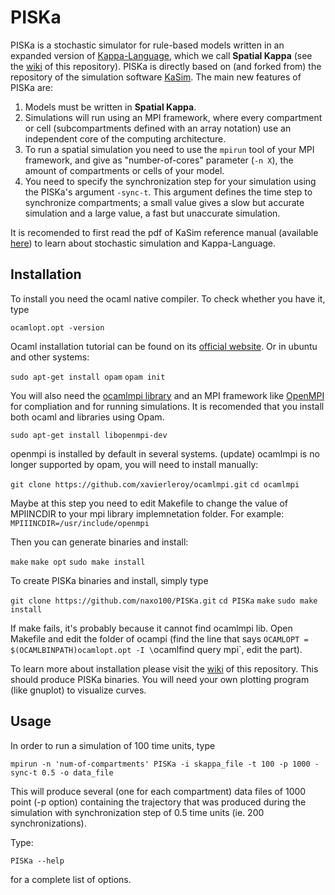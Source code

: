 <!--img src="http://www.pps.jussieu.fr/~jkrivine/homepage/Research_files/droppedImage.jpg" alt="KaSim logo" title="Stochastic Kappa Simulator" align="right" /-->
# PISKa

PISKa is a stochastic simulator for rule-based models written in an expanded version of [Kappa-Language](http://dev.executableknowledge.org/), which we call **Spatial Kappa** (see the [wiki](https://github.com/naxo100/PISKa/wiki) of this repository). 
PISKa is directly based on (and forked from) the repository of the simulation software [KaSim](https://github.com/Kappa-Dev/KaSim). The main new features of PISKa are:

  1. Models must be written in **Spatial Kappa**.
  2. Simulations will run using an MPI framework, where every compartment or cell (subcompartments defined with an array notation) use an independent core of the computing architecture.
  3. To run a spatial simulation you need to use the `mpirun` tool of your MPI framework, and give as "number-of-cores" parameter (`-n X`), the amount of compartments or cells of your model.
  4. You need to specify the synchronization step for your simulation using the PISKa's argument `-sync-t`. This argument defines the time step to synchronize compartments; a small value gives a slow but accurate simulation and a large value, a fast but unaccurate simulation.

It is recomended to first read the pdf of KaSim reference manual (available [here](https://github.com/Kappa-Dev/KaSim/releases/download/v3.5-190914/KaSim_manual_3_5.pdf)) to learn about stochastic simulation and Kappa-Language.

## Installation

To install you need the ocaml native compiler. To check whether you have it, type 

`ocamlopt.opt -version` 

Ocaml installation tutorial can be found on its [official website](https://ocaml.org/).
Or in ubuntu and other systems:

`sudo apt-get install opam`
`opam init`

You will also need the [ocamlmpi library](https://forge.ocamlcore.org/projects/ocamlmpi/) and an MPI framework like [OpenMPI](https://www.open-mpi.org/) for compliation and for running simulations. It is recomended that you install both ocaml and libraries using Opam. 

`sudo apt-get install libopenmpi-dev`

openmpi is installed by default in several systems. (update) ocamlmpi is no longer supported by opam, you will need to install manually:

`git clone https://github.com/xavierleroy/ocamlmpi.git`
`cd ocamlmpi`

Maybe at this step you need to edit Makefile to change the value of MPIINCDIR to your mpi library implemnetation folder. For example:
`MPIIINCDIR=/usr/include/openmpi`

Then you can generate binaries and install:

`make`
`make opt`
`sudo make install`

To create PISKa binaries and install, simply type 

`git clone https://github.com/naxo100/PISKa.git`
`cd PISKa`
`make`
`sudo make install`

If make fails, it's probably because it cannot find ocamlmpi lib. Open Makefile and edit the folder of ocampi (find the line that says `OCAMLOPT = $(OCAMLBINPATH)ocamlopt.opt -I \`ocamlfind query mpi\`, edit the part).

To learn more about installation please visit the [wiki](https://github.com/naxo100/PISKa/wiki) of this repository.
This should produce PISKa binaries. You will need your own plotting program (like gnuplot) to visualize curves.

## Usage

In order to run a simulation of 100 time units, type

`mpirun -n 'num-of-compartments' PISKa -i skappa_file -t 100 -p 1000 -sync-t 0.5 -o data_file`

This will produce several (one for each compartment) data files of 1000 point (-p option) containing the trajectory that was produced during the simulation with synchronization step of 0.5 time units (ie. 200 synchronizations).

Type:

`PISKa --help` 

for a complete list of options.

